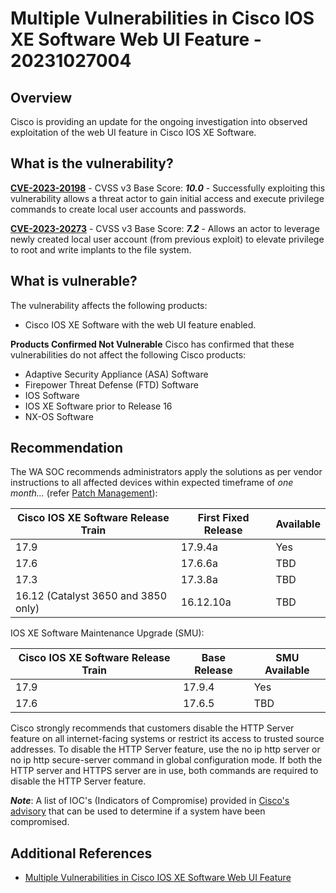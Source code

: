 # Multiple Vulnerabilities in Cisco IOS XE Software Web UI Feature - 20231027004

## Overview

Cisco is providing an update for the ongoing investigation into observed exploitation of the web UI feature in Cisco IOS XE Software.

## What is the vulnerability?

[**CVE-2023-20198**](https://nvd.nist.gov/vuln/detail/CVE-2023-20198) - CVSS v3 Base Score: ***10.0***
\- Successfully exploiting this vulnerability allows a threat actor to gain initial access and execute privilege commands to create local user accounts and passwords.

[**CVE-2023-20273**](https://nvd.nist.gov/vuln/detail/CVE-2023-20273) - CVSS v3 Base Score: ***7.2***
\- Allows an actor to leverage newly created local user account (from previous exploit) to elevate privilege to root and write implants to the file system.

## What is vulnerable?

The vulnerability affects the following products:

- Cisco IOS XE Software with the web UI feature enabled.

**Products Confirmed Not Vulnerable**
Cisco has confirmed that these vulnerabilities do not affect the following Cisco products:

- Adaptive Security Appliance (ASA) Software
- Firepower Threat Defense (FTD) Software
- IOS Software
- IOS XE Software prior to Release 16
- NX-OS Software

## Recommendation

The WA SOC recommends administrators apply the solutions as per vendor instructions to all affected devices within expected timeframe of *one month...* (refer [Patch Management](../guidelines/patch-management.md)):

| **Cisco IOS XE Software Release Train** | **First Fixed Release** | **Available** |
| --------------------------------------- | ----------------------- | ------------- |
| 17.9                                    | 17.9.4a                 | Yes           |
| 17.6                                    | 17.6.6a                 | TBD           |
| 17.3                                    | 17.3.8a                 | TBD           |
| 16.12 (Catalyst 3650 and 3850 only)     | 16.12.10a               | TBD           |

IOS XE Software Maintenance Upgrade (SMU):

| **Cisco IOS XE Software Release Train** | **Base Release** | **SMU Available** |
| --------------------------------------- | ---------------- | ----------------- |
| 17.9                                    | 17.9.4           | Yes               |
| 17.6                                    | 17.6.5           | TBD               |

Cisco strongly recommends that customers disable the HTTP Server feature on all internet-facing systems or restrict its access to trusted source addresses. To disable the HTTP Server feature, use the no ip http server or no ip http secure-server command in global configuration mode. If both the HTTP server and HTTPS server are in use, both commands are required to disable the HTTP Server feature.

***Note***: A list of IOC's (Indicators of Compromise) provided in [Cisco's advisory](https://sec.cloudapps.cisco.com/security/center/content/CiscoSecurityAdvisory/cisco-sa-iosxe-webui-privesc-j22SaA4z) that can be used to determine if a system have been compromised.

## Additional References

- [Multiple Vulnerabilities in Cisco IOS XE Software Web UI Feature](https://sec.cloudapps.cisco.com/security/center/content/CiscoSecurityAdvisory/cisco-sa-iosxe-webui-privesc-j22SaA4z)
